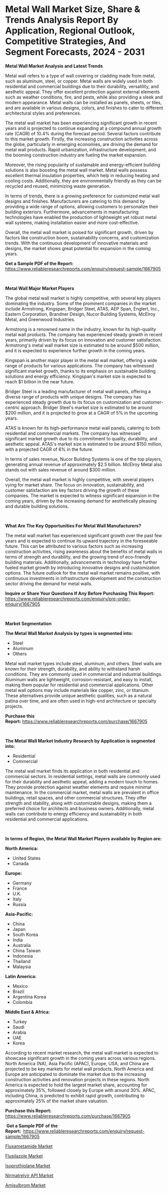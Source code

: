 <p><h1>Metal Wall Market Size, Share & Trends Analysis Report By Application, Regional Outlook, Competitive Strategies, And Segment Forecasts, 2024 - 2031</h1></p><p><strong>Metal Wall Market Analysis and Latest Trends</strong></p>
<p><p>Metal wall refers to a type of wall covering or cladding made from metal, such as aluminum, steel, or copper. Metal walls are widely used in both residential and commercial buildings due to their durability, versatility, and aesthetic appeal. They offer excellent protection against external elements such as weather conditions, fire, and pests, while also providing a sleek and modern appearance. Metal walls can be installed as panels, sheets, or tiles, and are available in various designs, colors, and finishes to cater to different architectural styles and preferences.</p><p>The metal wall market has been experiencing significant growth in recent years and is projected to continue expanding at a compound annual growth rate (CAGR) of 10.4% during the forecast period. Several factors contribute to this market growth. Firstly, the increasing construction activities across the globe, particularly in emerging economies, are driving the demand for metal wall products. Rapid urbanization, infrastructure development, and the booming construction industry are fueling the market expansion.</p><p>Moreover, the rising popularity of sustainable and energy-efficient building solutions is also boosting the metal wall market. Metal walls possess excellent thermal insulation properties, which help in reducing heating and cooling costs. Additionally, they are environmentally friendly as they can be recycled and reused, minimizing waste generation.</p><p>In terms of trends, there is a growing preference for customized metal wall designs and finishes. Manufacturers are catering to this demand by providing a wide range of options, allowing customers to personalize their building exteriors. Furthermore, advancements in manufacturing technologies have enabled the production of lightweight yet robust metal wall systems, making installation easier and more cost-effective.</p><p>Overall, the metal wall market is poised for significant growth, driven by factors like construction boom, sustainability concerns, and customization trends. With the continuous development of innovative materials and designs, the market shows great potential for expansion in the coming years.</p></p>
<p><strong>Get a Sample PDF of the Report:&nbsp;</strong> <a href="https://www.reliableresearchreports.com/enquiry/request-sample/1667905">https://www.reliableresearchreports.com/enquiry/request-sample/1667905</a></p>
<p>&nbsp;</p>
<p><strong>Metal Wall Major Market Players</strong></p>
<p><p>The global metal wall market is highly competitive, with several key players dominating the industry. Some of the prominent companies in the market include Armstrong, Kingspan, Bridger Steel, ATAS, AEP Span, Englert, Inc., Eastern Corporation, Brandner Design, Nucor Building Systems, McElroy Metal, and Greenwood Industries.</p><p>Armstrong is a renowned name in the industry, known for its high-quality metal wall products. The company has experienced steady growth in recent years, primarily driven by its focus on innovation and customer satisfaction. Armstrong's metal wall market size is estimated to be around $500 million, and it is expected to experience further growth in the coming years.</p><p>Kingspan is another major player in the metal wall market, offering a wide range of products for various applications. The company has witnessed significant market growth, thanks to its emphasis on sustainable building solutions and energy efficiency. Kingspan's market size is expected to reach $1 billion in the near future.</p><p>Bridger Steel is a leading manufacturer of metal wall panels, offering a diverse range of products with unique designs. The company has experienced steady growth due to its focus on customization and customer-centric approach. Bridger Steel's market size is estimated to be around $200 million, and it is projected to grow at a CAGR of 5% in the upcoming years.</p><p>ATAS is known for its high-performance metal wall panels, catering to both residential and commercial markets. The company has witnessed significant market growth due to its commitment to quality, durability, and aesthetic appeal. ATAS's market size is estimated to be around $150 million, with a projected CAGR of 6% in the future.</p><p>In terms of sales revenue, Nucor Building Systems is one of the top players, generating annual revenue of approximately $2.5 billion. McElroy Metal also stands out with sales revenue of around $300 million.</p><p>Overall, the metal wall market is highly competitive, with several players vying for market share. The focus on innovation, sustainability, and customer satisfaction are key factors driving the growth of these companies. The market is expected to witness significant expansion in the coming years, driven by the increasing demand for aesthetically pleasing and durable building solutions.</p></p>
<p>&nbsp;</p>
<p><strong>What Are The Key Opportunities For Metal Wall Manufacturers?</strong></p>
<p><p>The metal wall market has experienced significant growth over the past few years and is expected to continue its upward trajectory in the foreseeable future. This can be attributed to various factors such as increasing construction activities, rising awareness about the benefits of metal walls in terms of strength and durability, and the growing trend of eco-friendly building materials. Additionally, advancements in technology have further fueled market growth by introducing innovative designs and customization options. The future outlook for the metal wall market remains positive, with continuous investments in infrastructure development and the construction sector driving the demand for metal walls.</p></p>
<p><strong>Inquire or Share Your Questions If Any Before Purchasing This Report:</strong> <a href="https://www.reliableresearchreports.com/enquiry/pre-order-enquiry/1667905">https://www.reliableresearchreports.com/enquiry/pre-order-enquiry/1667905</a></p>
<p>&nbsp;</p>
<p><strong>Market Segmentation</strong></p>
<p><strong>The Metal Wall Market Analysis by types is segmented into:</strong></p>
<p><ul><li>Steel</li><li>Aluminum</li><li>Others</li></ul></p>
<p><p>Metal wall market types include steel, aluminum, and others. Steel walls are known for their strength, durability, and ability to withstand harsh conditions. They are commonly used in commercial and industrial buildings. Aluminum walls are lightweight, corrosion-resistant, and easy to install, making them popular for residential and commercial applications. Other metal wall options may include materials like copper, zinc, or titanium. These alternatives provide unique aesthetic qualities, such as a natural patina over time, and are often used in high-end architecture or specialty projects.</p></p>
<p><strong>Purchase this Report:&nbsp;</strong><a href="https://www.reliableresearchreports.com/purchase/1667905">https://www.reliableresearchreports.com/purchase/1667905</a></p>
<p>&nbsp;</p>
<p><strong>The Metal Wall Market Industry Research by Application is segmented into:</strong></p>
<p><ul><li>Residential</li><li>Commercial</li></ul></p>
<p><p>The metal wall market finds its application in both residential and commercial sectors. In residential settings, metal walls are commonly used for their durability and aesthetic appeal, adding a modern touch to homes. They provide protection against weather elements and require minimal maintenance. In the commercial market, metal walls are prevalent in office buildings, retail spaces, and other commercial structures. They offer strength and stability, along with customizable designs, making them a preferred choice for architects and business owners. Additionally, metal walls can contribute to energy efficiency and sustainability in both residential and commercial applications.</p></p>
<p>&nbsp;</p>
<p><strong>In terms of Region, the Metal Wall Market Players available by Region are:</strong></p>
<p>
    <p> <strong> North America: </strong>
        <ul>
            <li>United States</li>
            <li>Canada</li>
        </ul>
        </p> 
    <p> <strong> Europe: </strong>
        <ul>
            <li>Germany</li>
            <li>France</li>
            <li>U.K.</li>
            <li>Italy</li>
            <li>Russia</li>
        </ul>
        </p> 
    <p> <strong> Asia-Pacific: </strong>
        <ul>
            <li>China</li>
            <li>Japan</li>
            <li>South Korea</li>
            <li>India</li>
            <li>Australia</li>
            <li>China Taiwan</li>
            <li>Indonesia</li>
            <li>Thailand</li>
            <li>Malaysia</li>
        </ul>
        </p> 
    <p> <strong> Latin America: </strong>
        <ul>
            <li>Mexico</li>
            <li>Brazil</li>
            <li>Argentina Korea</li>
            <li>Colombia</li>
        </ul>
        </p> 
    <p> <strong> Middle East & Africa: </strong>
        <ul>
            <li>Turkey</li>
            <li>Saudi</li>
            <li>Arabia</li>
            <li>UAE</li>
            <li>Korea</li>
        </ul>
    </p>
    </p>
<p><p>According to recent market research, the metal wall market is expected to showcase significant growth in the coming years across various regions. North America (NA), Asia Pacific (APAC), Europe, USA, and China are projected to be key markets for metal wall products. North America and Europe are anticipated to dominate the market due to the increasing construction activities and renovation projects in these regions. North America is expected to hold the largest market share, accounting for approximately 35%, followed closely by Europe with around 30%. APAC, including China, is predicted to exhibit rapid growth, contributing to approximately 25% of the market share valuation.</p></p>
<p><strong>Purchase this Report: </strong><a href="https://www.reliableresearchreports.com/purchase/1667905">https://www.reliableresearchreports.com/purchase/1667905</a></p>
<p>&nbsp;<strong>Get a Sample PDF of the Report:&nbsp;&nbsp;</strong><a href="https://www.reliableresearchreports.com/enquiry/request-sample/1667905">https://www.reliableresearchreports.com/enquiry/request-sample/1667905</a></p>
<p><strong></strong></p>
<p><p><a href="https://medium.com/@nicolabailey67/fluxametamide-market-report-reveals-the-latest-trends-and-growth-opportunities-of-this-market-fab33f48c7b2">Fluxametamide Market</a></p><p><a href="https://medium.com/@nicolabailey67/flusilazole-market-exploring-market-share-market-trends-and-future-growth-6bfa7499e624">Flusilazole Market</a></p><p><a href="https://medium.com/@nicolabailey67/isoprothiolane-market-competitive-analysis-market-trends-and-forecast-to-2031-1b28d6cc038f">Isoprothiolane Market</a></p><p><a href="https://medium.com/@nicolabailey67/nirmatrelvir-api-market-exploring-market-share-market-trends-and-future-growth-6809236797cc">Nirmatrelvir API Market</a></p><p><a href="https://medium.com/@nicolabailey67/amisulbrom-market-outlook-industry-overview-and-forecast-2024-to-2031-4b269288eea0">Amisulbrom Market</a></p></p>